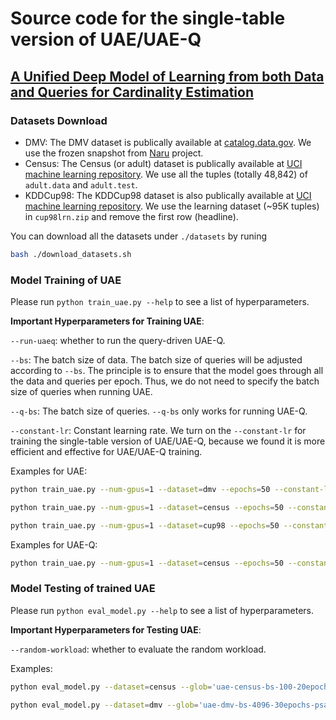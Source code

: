 # Source code for the single-table version of UAE/UAE-Q

## [A Unified Deep Model of Learning from both Data and Queries for Cardinality Estimation ](https://arxiv.org/pdf/2107.12295)

### Datasets Download

* DMV: The DMV dataset is publically available at [catalog.data.gov](https://catalog.data.gov/dataset/vehicle-snowmobile-and-boat-registrations). We use the frozen snapshot from [Naru](https://github.com/naru-project/naru) project.
* Census: The Census (or adult) dataset is publically available at [UCI machine learning repository](https://archive.ics.uci.edu/ml/datasets/Census+Income). We use all the tuples (totally 48,842) of `adult.data` and `adult.test`.
* KDDCup98: The KDDCup98 dataset is also publically available at [UCI machine learning repository](https://archive.ics.uci.edu/ml/datasets/KDD+Cup+1998+Data). We use the learning dataset (~95K tuples) in `cup98lrn.zip` and remove the first row (headline).

You can download all the datasets under `./datasets` by runing 

```bash
bash ./download_datasets.sh
```

### Model Training of UAE 
Please run `python train_uae.py --help` to see a list of hyperparameters.

**Important Hyperparameters for Training UAE**:

`--run-uaeq`: whether to run the query-driven UAE-Q.

`--bs`: The batch size of data. The batch size of queries will be adjusted according to `--bs`. The principle is to ensure that the model goes through all the data and queries per epoch. Thus, we do not need to specify the batch size of queries when running UAE.

`--q-bs`: The batch size of queries. `--q-bs` only works for running UAE-Q.

`--constant-lr`: Constant learning rate. We turn on the `--constant-lr` for training the single-table version of UAE/UAE-Q, because we found it is more efficient and effective for UAE/UAE-Q training.

Examples for UAE:
```bash
python train_uae.py --num-gpus=1 --dataset=dmv --epochs=50 --constant-lr=5e-4 --bs=4096  --residual --layers=2 --fc-hiddens=128 --direct-io --column-masking

python train_uae.py --num-gpus=1 --dataset=census --epochs=50 --constant-lr=5e-4 --bs=100  --residual --layers=2 --fc-hiddens=128 --direct-io --column-masking

python train_uae.py --num-gpus=1 --dataset=cup98 --epochs=50 --constant-lr=5e-4 --bs=100  --residual --layers=2 --fc-hiddens=128 --direct-io --column-masking
```
Examples for UAE-Q:
```bash
python train_uae.py --num-gpus=1 --dataset=census --epochs=50 --constant-lr=5e-4 --q-bs=100 --run-uaeq  --residual --layers=2 --fc-hiddens=128 --direct-io --column-masking
```

### Model Testing of trained UAE 

Please run `python eval_model.py --help` to see a list of hyperparameters.

**Important Hyperparameters for Testing UAE**:

`--random-workload`: whether to evaluate the random workload.

Examples:
```bash
python eval_model.py --dataset=census --glob='uae-census-bs-100-20epochs-psample-200-seed-0-tau-1.0-q-weight-0.0001-layers-2.pt'  --psample=200 --residual --direct-io --column-masking 

python eval_model.py --dataset=dmv --glob='uae-dmv-bs-4096-30epochs-psample-200-seed-0-tau-1.0-q-weight-0.0001-layers-2.pt' --psample=1000 --residual --direct-io --column-masking --random-workload
```




